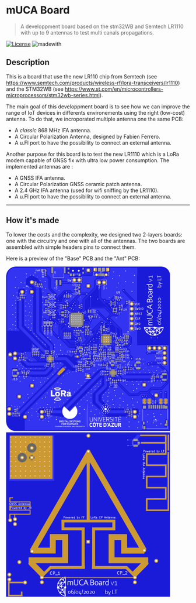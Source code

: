 # mUCA Board
> A developpment board based on the stm32WB and Semtech LR1110 with up to 9 antennas to test multi canals propagations.

[![License](http://img.shields.io/:license-mit-blue.svg)](http://doge.mit-license.org)
![madewith](https://img.shields.io/badge/made%20with-KiCad-blue)


## Description
This is a board that use the new LR110 chip from Semtech (see https://www.semtech.com/products/wireless-rf/lora-transceivers/lr1110) and the STM32WB (see https://www.st.com/en/microcontrollers-microprocessors/stm32wb-series.html).

The main goal of this developpment board is to see how we can improve the range of IoT devices in differents environements using the right (low-cost) antenna.
To do that, we incroporated multiple antenna one the same PCB:
  - A *classic* 868 MHz IFA antenna.
  - A Circular Polarization Antenna, designed by Fabien Ferrero.
  - A u.Fl port to have the possibility to connect an external antenna.

Another purpose for this board is to test the new LR1110 which is a LoRa modem capable of GNSS fix with ultra low power consumption.
The implemented antennas are :
  - A GNSS IFA antenna.
  - A Circular Polarization GNSS ceramic patch antenna.
  - A 2.4 GHz IFA antenna (used for wifi sniffing by the LR1110).
  - A u.Fl port to have the possibility to connect an external antenna.

---

## How it's made
To lower the costs and the complexity, we designed two 2-layers boards: one with the circuitry and one with all of the antennas. The two boards are assembled with simple headers pins to connect them.

Here is a preview of the "Base" PCB and the "Ant" PCB:

<p>
  <img src="img/mUCA_Base_top.svg" alt="drawing" width="450"/>
  <img src="img/mUCA_Ant_bottom.svg" alt="drawing" width="450"/>
</p>
